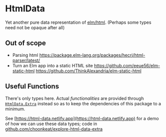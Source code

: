 # HtmlData

Yet another pure data representation of [elm/html](https://package.elm-lang.org/packages/elm/html/latest). (Perhaps some types need not be opaque after all)

## Out of scope

- Parsing html https://package.elm-lang.org/packages/hecrj/html-parser/latest/
- Turn an Elm app into a static HTML site https://github.com/eeue56/elm-static-html https://github.com/ThinkAlexandria/elm-static-html

## Useful Functions

There's only types here. Actual _functionalities_ are provided through [`HtmlData.Extra`](https://package.elm-lang.org/packages/choonkeat/html-data-extra/latest/) instead so as to keep the dependencies of this package to a minimum.

See [https://html-data.netlify.app](https://html-data.netlify.app) for a demo of how we can use these data types; code in [github.com/choonkeat/explore-html-data-extra](https://github.com/choonkeat/explore-html-data-extra/blob/main/src/Main.elm)
